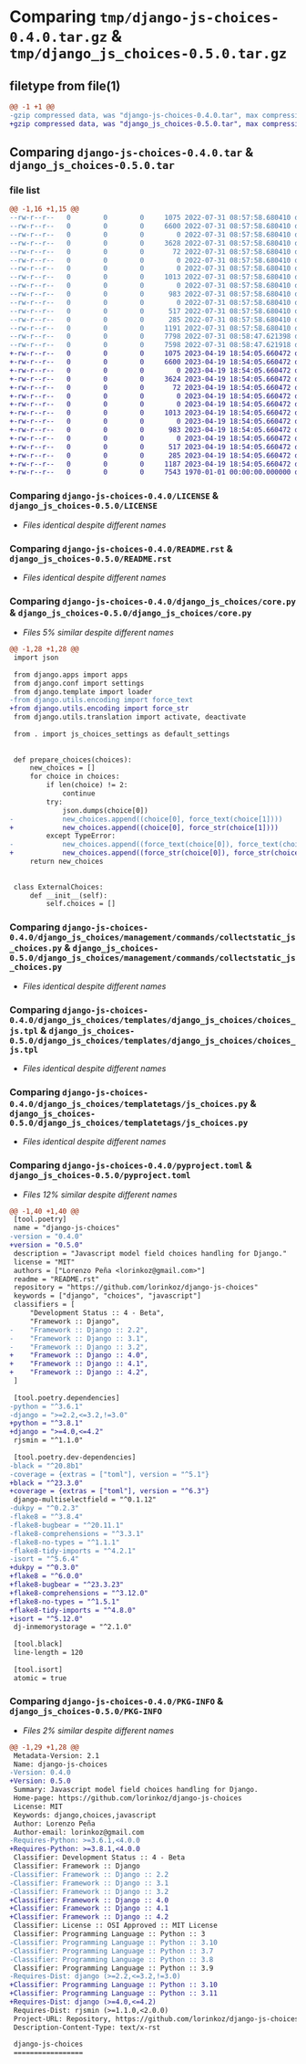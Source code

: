 # Comparing `tmp/django-js-choices-0.4.0.tar.gz` & `tmp/django_js_choices-0.5.0.tar.gz`

## filetype from file(1)

```diff
@@ -1 +1 @@
-gzip compressed data, was "django-js-choices-0.4.0.tar", max compression
+gzip compressed data, was "django_js_choices-0.5.0.tar", max compression
```

## Comparing `django-js-choices-0.4.0.tar` & `django_js_choices-0.5.0.tar`

### file list

```diff
@@ -1,16 +1,15 @@
--rw-r--r--   0        0        0     1075 2022-07-31 08:57:58.680410 django-js-choices-0.4.0/LICENSE
--rw-r--r--   0        0        0     6600 2022-07-31 08:57:58.680410 django-js-choices-0.4.0/README.rst
--rw-r--r--   0        0        0        0 2022-07-31 08:57:58.680410 django-js-choices-0.4.0/django_js_choices/__init__.py
--rw-r--r--   0        0        0     3628 2022-07-31 08:57:58.680410 django-js-choices-0.4.0/django_js_choices/core.py
--rw-r--r--   0        0        0       72 2022-07-31 08:57:58.680410 django-js-choices-0.4.0/django_js_choices/js_choices_settings.py
--rw-r--r--   0        0        0        0 2022-07-31 08:57:58.680410 django-js-choices-0.4.0/django_js_choices/management/__init__.py
--rw-r--r--   0        0        0        0 2022-07-31 08:57:58.680410 django-js-choices-0.4.0/django_js_choices/management/commands/__init__.py
--rw-r--r--   0        0        0     1013 2022-07-31 08:57:58.680410 django-js-choices-0.4.0/django_js_choices/management/commands/collectstatic_js_choices.py
--rw-r--r--   0        0        0        0 2022-07-31 08:57:58.680410 django-js-choices-0.4.0/django_js_choices/models.py
--rw-r--r--   0        0        0      983 2022-07-31 08:57:58.680410 django-js-choices-0.4.0/django_js_choices/templates/django_js_choices/choices_js.tpl
--rw-r--r--   0        0        0        0 2022-07-31 08:57:58.680410 django-js-choices-0.4.0/django_js_choices/templatetags/__init__.py
--rw-r--r--   0        0        0      517 2022-07-31 08:57:58.680410 django-js-choices-0.4.0/django_js_choices/templatetags/js_choices.py
--rw-r--r--   0        0        0      285 2022-07-31 08:57:58.680410 django-js-choices-0.4.0/django_js_choices/views.py
--rw-r--r--   0        0        0     1191 2022-07-31 08:57:58.680410 django-js-choices-0.4.0/pyproject.toml
--rw-r--r--   0        0        0     7798 2022-07-31 08:58:47.621398 django-js-choices-0.4.0/setup.py
--rw-r--r--   0        0        0     7598 2022-07-31 08:58:47.621918 django-js-choices-0.4.0/PKG-INFO
+-rw-r--r--   0        0        0     1075 2023-04-19 18:54:05.660472 django_js_choices-0.5.0/LICENSE
+-rw-r--r--   0        0        0     6600 2023-04-19 18:54:05.660472 django_js_choices-0.5.0/README.rst
+-rw-r--r--   0        0        0        0 2023-04-19 18:54:05.660472 django_js_choices-0.5.0/django_js_choices/__init__.py
+-rw-r--r--   0        0        0     3624 2023-04-19 18:54:05.660472 django_js_choices-0.5.0/django_js_choices/core.py
+-rw-r--r--   0        0        0       72 2023-04-19 18:54:05.660472 django_js_choices-0.5.0/django_js_choices/js_choices_settings.py
+-rw-r--r--   0        0        0        0 2023-04-19 18:54:05.660472 django_js_choices-0.5.0/django_js_choices/management/__init__.py
+-rw-r--r--   0        0        0        0 2023-04-19 18:54:05.660472 django_js_choices-0.5.0/django_js_choices/management/commands/__init__.py
+-rw-r--r--   0        0        0     1013 2023-04-19 18:54:05.660472 django_js_choices-0.5.0/django_js_choices/management/commands/collectstatic_js_choices.py
+-rw-r--r--   0        0        0        0 2023-04-19 18:54:05.660472 django_js_choices-0.5.0/django_js_choices/models.py
+-rw-r--r--   0        0        0      983 2023-04-19 18:54:05.660472 django_js_choices-0.5.0/django_js_choices/templates/django_js_choices/choices_js.tpl
+-rw-r--r--   0        0        0        0 2023-04-19 18:54:05.660472 django_js_choices-0.5.0/django_js_choices/templatetags/__init__.py
+-rw-r--r--   0        0        0      517 2023-04-19 18:54:05.660472 django_js_choices-0.5.0/django_js_choices/templatetags/js_choices.py
+-rw-r--r--   0        0        0      285 2023-04-19 18:54:05.660472 django_js_choices-0.5.0/django_js_choices/views.py
+-rw-r--r--   0        0        0     1187 2023-04-19 18:54:05.660472 django_js_choices-0.5.0/pyproject.toml
+-rw-r--r--   0        0        0     7543 1970-01-01 00:00:00.000000 django_js_choices-0.5.0/PKG-INFO
```

### Comparing `django-js-choices-0.4.0/LICENSE` & `django_js_choices-0.5.0/LICENSE`

 * *Files identical despite different names*

### Comparing `django-js-choices-0.4.0/README.rst` & `django_js_choices-0.5.0/README.rst`

 * *Files identical despite different names*

### Comparing `django-js-choices-0.4.0/django_js_choices/core.py` & `django_js_choices-0.5.0/django_js_choices/core.py`

 * *Files 5% similar despite different names*

```diff
@@ -1,28 +1,28 @@
 import json
 
 from django.apps import apps
 from django.conf import settings
 from django.template import loader
-from django.utils.encoding import force_text
+from django.utils.encoding import force_str
 from django.utils.translation import activate, deactivate
 
 from . import js_choices_settings as default_settings
 
 
 def prepare_choices(choices):
     new_choices = []
     for choice in choices:
         if len(choice) != 2:
             continue
         try:
             json.dumps(choice[0])
-            new_choices.append((choice[0], force_text(choice[1])))
+            new_choices.append((choice[0], force_str(choice[1])))
         except TypeError:
-            new_choices.append((force_text(choice[0]), force_text(choice[1])))
+            new_choices.append((force_str(choice[0]), force_str(choice[1])))
     return new_choices
 
 
 class ExternalChoices:
     def __init__(self):
         self.choices = []
```

### Comparing `django-js-choices-0.4.0/django_js_choices/management/commands/collectstatic_js_choices.py` & `django_js_choices-0.5.0/django_js_choices/management/commands/collectstatic_js_choices.py`

 * *Files identical despite different names*

### Comparing `django-js-choices-0.4.0/django_js_choices/templates/django_js_choices/choices_js.tpl` & `django_js_choices-0.5.0/django_js_choices/templates/django_js_choices/choices_js.tpl`

 * *Files identical despite different names*

### Comparing `django-js-choices-0.4.0/django_js_choices/templatetags/js_choices.py` & `django_js_choices-0.5.0/django_js_choices/templatetags/js_choices.py`

 * *Files identical despite different names*

### Comparing `django-js-choices-0.4.0/pyproject.toml` & `django_js_choices-0.5.0/pyproject.toml`

 * *Files 12% similar despite different names*

```diff
@@ -1,40 +1,40 @@
 [tool.poetry]
 name = "django-js-choices"
-version = "0.4.0"
+version = "0.5.0"
 description = "Javascript model field choices handling for Django."
 license = "MIT"
 authors = ["Lorenzo Peña <lorinkoz@gmail.com>"]
 readme = "README.rst"
 repository = "https://github.com/lorinkoz/django-js-choices"
 keywords = ["django", "choices", "javascript"]
 classifiers = [
     "Development Status :: 4 - Beta",
     "Framework :: Django",
-    "Framework :: Django :: 2.2",
-    "Framework :: Django :: 3.1",
-    "Framework :: Django :: 3.2",
+    "Framework :: Django :: 4.0",
+    "Framework :: Django :: 4.1",
+    "Framework :: Django :: 4.2",
 ]
 
 [tool.poetry.dependencies]
-python = "^3.6.1"
-django = ">=2.2,<=3.2,!=3.0"
+python = "^3.8.1"
+django = ">=4.0,<=4.2"
 rjsmin = "^1.1.0"
 
 [tool.poetry.dev-dependencies]
-black = "^20.8b1"
-coverage = {extras = ["toml"], version = "^5.1"}
+black = "^23.3.0"
+coverage = {extras = ["toml"], version = "^6.3"}
 django-multiselectfield = "^0.1.12"
-dukpy = "^0.2.3"
-flake8 = "^3.8.4"
-flake8-bugbear = "^20.11.1"
-flake8-comprehensions = "^3.3.1"
-flake8-no-types = "^1.1.1"
-flake8-tidy-imports = "^4.2.1"
-isort = "^5.6.4"
+dukpy = "^0.3.0"
+flake8 = "^6.0.0"
+flake8-bugbear = "^23.3.23"
+flake8-comprehensions = "^3.12.0"
+flake8-no-types = "^1.5.1"
+flake8-tidy-imports = "^4.8.0"
+isort = "^5.12.0"
 dj-inmemorystorage = "^2.1.0"
 
 [tool.black]
 line-length = 120
 
 [tool.isort]
 atomic = true
```

### Comparing `django-js-choices-0.4.0/PKG-INFO` & `django_js_choices-0.5.0/PKG-INFO`

 * *Files 2% similar despite different names*

```diff
@@ -1,29 +1,28 @@
 Metadata-Version: 2.1
 Name: django-js-choices
-Version: 0.4.0
+Version: 0.5.0
 Summary: Javascript model field choices handling for Django.
 Home-page: https://github.com/lorinkoz/django-js-choices
 License: MIT
 Keywords: django,choices,javascript
 Author: Lorenzo Peña
 Author-email: lorinkoz@gmail.com
-Requires-Python: >=3.6.1,<4.0.0
+Requires-Python: >=3.8.1,<4.0.0
 Classifier: Development Status :: 4 - Beta
 Classifier: Framework :: Django
-Classifier: Framework :: Django :: 2.2
-Classifier: Framework :: Django :: 3.1
-Classifier: Framework :: Django :: 3.2
+Classifier: Framework :: Django :: 4.0
+Classifier: Framework :: Django :: 4.1
+Classifier: Framework :: Django :: 4.2
 Classifier: License :: OSI Approved :: MIT License
 Classifier: Programming Language :: Python :: 3
-Classifier: Programming Language :: Python :: 3.10
-Classifier: Programming Language :: Python :: 3.7
-Classifier: Programming Language :: Python :: 3.8
 Classifier: Programming Language :: Python :: 3.9
-Requires-Dist: django (>=2.2,<=3.2,!=3.0)
+Classifier: Programming Language :: Python :: 3.10
+Classifier: Programming Language :: Python :: 3.11
+Requires-Dist: django (>=4.0,<=4.2)
 Requires-Dist: rjsmin (>=1.1.0,<2.0.0)
 Project-URL: Repository, https://github.com/lorinkoz/django-js-choices
 Description-Content-Type: text/x-rst
 
 django-js-choices
 =================
```


